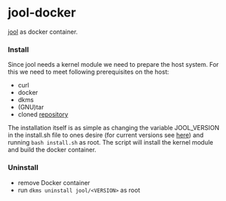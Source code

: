 # jool-docker
[jool](https://www.jool.mx/en/index.html) as docker container.

### Install

Since jool needs a kernel module we need to prepare the host system. For this we need to meet following prerequisites on the host:
- curl
- docker
- dkms
- (GNU)tar
- cloned [repository](https://github.com/Jasper-Ben/jool-docker)

The installation itself is as simple as changing the variable JOOL_VERSION in the install.sh file to ones desire (for current versions see [here](https://www.jool.mx/en/download.html)) and running `bash install.sh` as root. The script will install the kernel module and build the docker container.

### Uninstall

- remove Docker container
- run `dkms uninstall jool/<VERSION>` as root
